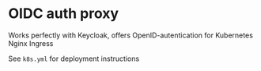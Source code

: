 # OIDC auth proxy


Works perfectly with Keycloak, offers OpenID-autentication for Kubernetes Nginx Ingress

See `k8s.yml` for deployment instructions

